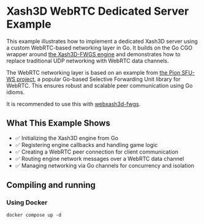 # Xash3D WebRTC Dedicated Server Example

This example illustrates how to implement a dedicated Xash3D server using a custom WebRTC-based networking layer in Go. It builds on the Go CGO wrapper around [the Xash3D-FWGS engine](https://github.com/FWGS/xash3d-fwgs) and demonstrates how to replace traditional UDP networking with WebRTC data channels.

The WebRTC networking layer is based on an example from [the Pion SFU-WS project](https://github.com/pion/example-webrtc-applications/tree/master/sfu-ws), a popular Go-based Selective Forwarding Unit library for WebRTC. This ensures robust and scalable peer communication using Go idioms.

It is recommended to use this with [webxash3d-fwgs](https://github.com/yohimik/webxash3d-fwgs?tab=readme-ov-file#webrtc-online-mod).

## What This Example Shows

* ✅ Initializing the Xash3D engine from Go
* ✅ Registering engine callbacks and handling game logic
* ✅ Creating a WebRTC peer connection for client communication
* ✅ Routing engine network messages over a WebRTC data channel
* ✅ Managing networking via Go channels for concurrency and isolation

## Compiling and running

### Using Docker

```shell
docker compose up -d
```